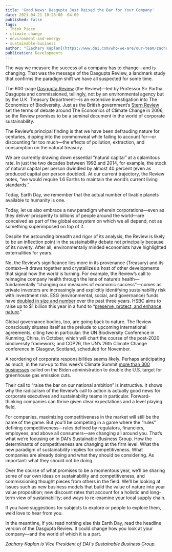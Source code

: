 ```yaml
---
title: 'Good News: Dasgupta Just Raised the Bar for Your Company'
date: 2021-04-21 10:28:00 -04:00
published: false
tags:
- Think Piece
- climate change
- environment-and-energy
- sustainable-business
author: "[Zachary Kaplan](https://www.dai.com/who-we-are/our-team/zachary-kaplan)"
publication: Developments
---
```


The way we measure the success of a company has to change—and is changing. That was the message of the Dasgupta Review, a landmark study that confirms the paradigm shift we have all suspected for some time. 

The 600-page [Dasgupta Review](https://www.gov.uk/government/publications/final-report-the-economics-of-biodiversity-the-dasgupta-review) (the Review)—led by Professor Sir Partha Dasgupta and commissioned, tellingly, not by an environmental agency but by the U.K. Treasury Department—is an extensive investigation into The Economics of Biodiversity. Just as the British government’s [Stern Review](https://www.lse.ac.uk/granthaminstitute/publication/the-economics-of-climate-change-the-stern-review/) set the terms of debate around The Economics of Climate Change in 2006, so the Review promises to be a seminal document in the world of corporate sustainability.







The Review’s principal finding is that we have been defrauding nature for centuries, dipping into the commonweal while failing to account for—or discounting far too much—the effects of pollution, extraction, and consumption on the natural treasury. 

We are currently drawing down essential “natural capital” at a calamitous rate. In just the two decades between 1992 and 2014, for example, the stock of natural capital per person dwindled by almost 40 percent (even as produced capital per person doubled). At our current trajectory, the Review notes, “we would require 1.6 Earths to maintain the world’s current living standards.”

Today, Earth Day, we remember that the actual number of livable planets available to humanity is one. 

Today, let us also embrace a new paradigm wherein corporations—even as they deliver prosperity to billions of people around the world—are conceived as part of the global ecosystem on which we all depend, not as something superimposed on top of it.

Despite the astounding breadth and rigor of its analysis, the Review is likely to be an inflection point in the sustainability debate not principally because of its novelty. After all, environmentally minded economists have highlighted externalities for years. 

No, the Review’s significance lies more in its provenance (Treasury) and its context—it draws together and crystallizes a host of other developments that signal how the world is turning. For example, the Review’s call to reimagine company health through the lens of nature’s health—fundamentally “changing our measures of economic success”—comes as private investors are increasingly and explicitly identifying sustainability risk with investment risk. ESG (environmental, social, and governance) funds have [doubled in size and number](https://www.cnbc.com/2020/09/02/esg-index-funds-hit-250-billion-as-us-investor-role-in-boom-grows.html) over the past three years. HSBC aims to raise up to $1 billion this year in a fund to “[preserve, protect, and enhance nature](https://www.reuters.com/article/us-climate-change-hsbc-pollination-idUSKBN25M1IY).”

Global governance bodies, too, are going back to nature. The Review consciously situates itself as the prelude to upcoming international agreements, citing two in particular: the UN Biodiversity Conference in Kunming, China, in October, which will chart the course of the post-2020 biodiversity framework; and COP26, the UN’s 26th Climate Change conference in Glasgow, Scotland, scheduled for November. 

A reordering of corporate responsibilities seems likely. Perhaps anticipating as much, in the run-up to this week’s Climate Summit [more than 300 businesses](https://www.wemeanbusinesscoalition.org/ambitious-u-s-2030-ndc/) called on the Biden administration to double the U.S. target for greenhouse gas emission cuts.

Their call to “raise the bar on our national ambition” is instructive. It shows why the radicalism of the Review’s call to action is actually good news for corporate executives and sustainability teams in particular. Forward-thinking companies can thrive given clear expectations and a level playing field.

For companies, maximizing competitiveness in the market will still be the name of the game. But you’ll be competing in a game where the “rules” defining competitiveness—rules defined by regulators, financiers, employees, and above all consumers—are changing all around you.
That’s what we’re focusing on in DAI’s Sustainable Business Group. How the determinants of competitiveness are changing at the firm level. What the new paradigm of sustainability implies for competitiveness. What companies are already doing and what they should be considering. As important: what they should not be doing.

Over the course of what promises to be a momentous year, we’ll be sharing some of our own ideas on sustainability and competitiveness, and commissioning thought pieces from others in the field. We’ll be looking at issues such as new business models that build the value of nature into your value proposition; new discount rates that account for a holistic and long-term view of sustainability; and ways to re-examine your local supply chain. 

If you have suggestions for subjects to explore or people to explore them, we’d love to hear from you. 

In the meantime, if you read nothing else this Earth Day, read the headline version of the Dasgupta Review. It could change how you look at your company—and the world of which it is a part.

*Zachary Kaplan is Vice President of DAI's Sustainable Business Group.*